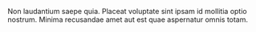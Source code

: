 Non laudantium saepe quia. Placeat voluptate sint ipsam id mollitia optio nostrum. Minima recusandae amet aut est quae aspernatur omnis totam.
